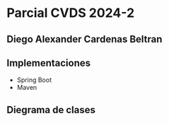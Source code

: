 # Parcial CVDS 2024-2

## Diego Alexander Cardenas Beltran

## Implementaciones
- Spring Boot
- Maven

## Diegrama de clases


